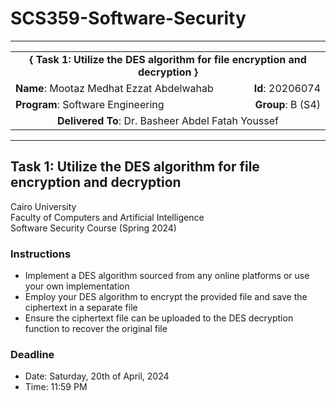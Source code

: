 # SCS359-Software-Security

---
<div align="center">
  <table width="100%">
    <tr>
      <td colspan="2" align="center"><strong>{ Task 1: Utilize the DES algorithm for file encryption and decryption }</strong></td>
    </tr>
    <tr>
      <td align="left"><strong>Name</strong>: Mootaz Medhat Ezzat Abdelwahab</td>
      <td align="right"><strong>Id</strong>: 20206074</td>
    </tr>
    <tr>
      <td align="left"><strong>Program</strong>: Software Engineering</td>
      <td align="right"><strong>Group</strong>: B (S4)</td>
    </tr>
    <tr>
      <td colspan="2" align="center"><strong>Delivered To</strong>: Dr. Basheer Abdel Fatah Youssef</td>
    </tr>
  </table>
</div>

---

## Task 1: Utilize the DES algorithm for file encryption and decryption

Cairo University  
Faculty of Computers and Artificial Intelligence  
Software Security Course (Spring 2024)

### Instructions
- Implement a DES algorithm sourced from any online platforms or use your own implementation
- Employ your DES algorithm to encrypt the provided file and save the ciphertext in a separate file
- Ensure the ciphertext file can be uploaded to the DES decryption function to recover the original file

### Deadline
- Date: Saturday, 20th of April, 2024
- Time: 11:59 PM
